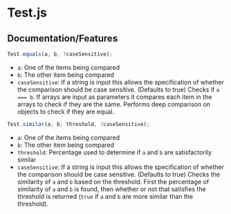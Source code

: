 # Test.js
## Documentation/Features
```js
Test.equals(a, b, ?caseSensitive);
```
- `a`: One of the items being compared
- `b`: The other item being compared
- `caseSensitive`: If a string is input this allows the specification of whether the comparison should be case sensitive. (Defaults to true)
Checks if `a === b`. If arrays are input as parameters it compares each item in the arrays to check if they are the same. Performs deep comparison on objects to check if they are equal.
```js
Test.similar(a, b, threshold, ?caseSensitive);
```
- `a`: One of the items being compared
- `b`: The other item being compared
- `threshold`: Percentage used to determine if `a` and `b` are satisfactorily similar
- `caseSensitive`: If a string is input this allows the specification of whether the comparison should be case sensitive. (Defaults to true)
Checks the similarity of `a` and `b` based on the threshold. First the percentage of similarity of `a` and `b` is found, then whether or not that satisfies the threshold is returned (`true` if `a` and `b` are more similar than the threshold).
